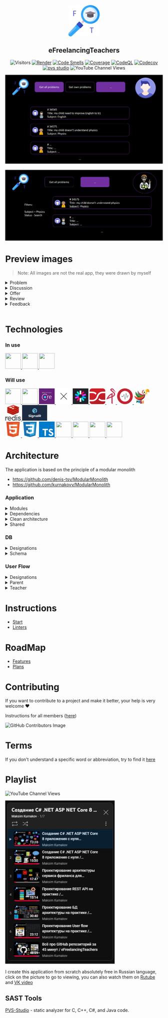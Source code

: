 <div align="center">
 <img src="docs/images/ApplicationIcon.png" weight="100" height="100" />
 <h2>eFreelancingTeachers</h2>

<!-- ToDo: Add real badges -->
![Visitors](https://api.visitorbadge.io/api/VisitorHit?user=kurnakovv&repo=eFreelancingTeachers&countColor=%237B1E7A&style=flat)
[![Render](https://img.shields.io/static/v1?label=&message=Render&color=grey&logo=render)](https://jiraf-goal.onrender.com/ping)
[![Code Smells](https://sonarcloud.io/api/project_badges/measure?project=KurnakovMaksim_jiraF&metric=code_smells)](https://sonarcloud.io/summary/new_code?id=KurnakovMaksim_jiraF)
[![Coverage](https://sonarcloud.io/api/project_badges/measure?project=KurnakovMaksim_jiraF&metric=coverage)](https://sonarcloud.io/summary/new_code?id=KurnakovMaksim_jiraF)
[![CodeQL](https://github.com/KurnakovMaksim/jiraF-goal/workflows/CodeQL/badge.svg)](https://github.com/KurnakovMaksim/jiraF-goal/actions?query=workflow%3ACodeQL)
[![Codecov](https://codecov.io/gh/KurnakovMaksim/jiraF/branch/main/graph/badge.svg)](https://codecov.io/gh/KurnakovMaksim/jiraF)
[![pvs studio](https://custom-icon-badges.demolab.com/badge/pvs-studio-blue.svg?logo=codescan-checkmark&logoColor=white)](https://pvs-studio.com/en/pvs-studio/?utm_source=website&utm_medium=github&utm_campaign=open_source)
![YouTube Channel Views](https://img.shields.io/youtube/channel/views/UCiwWJWKublIIozujIm0CVFw)

</div>

<kbd><img src="docs/images/MainPage.png" /></kbd></br></br>
<kbd><img src="docs/images/TeacherMainPage.png" /></kbd>

# Preview images

> Note: All images are not the real app, they were drawn by myself

<details>
    <summary>Problem</summary>
    <kbd><img src="docs/images/Problem.png" width="500" /></kbd>
</details>

<details>
    <summary>Discussion</summary>
    <kbd><img src="docs/images/Discussion.png" width="400" /></kbd>
</details>

<details>
    <summary>Offer</summary>
    <kbd><img src="docs/images/Offers.png" width="800" /></kbd>
</details>

<details>
    <summary>Review</summary>
    <kbd><img src="docs/images/Review.png" width="400" /></kbd>
</details>

<details>
    <summary>Feedback</summary>
    <kbd><img src="docs/images/Feedback.png" width="800" /></kbd>
</details>
<br/>

# Technologies
### In use
<a href="https://learn.microsoft.com/en-us/dotnet/csharp/">
 <img src="https://static-00.iconduck.com/assets.00/c-sharp-c-icon-456x512-9sej0lrz.png" width="50" height="50"/>
</a>
<a href="https://dotnet.microsoft.com/en-us/">
 <img src="https://upload.wikimedia.org/wikipedia/commons/thumb/7/7d/Microsoft_.NET_logo.svg/1200px-Microsoft_.NET_logo.svg.png" width="50" height="50"/>
</a>
<a href="https://dotnet.microsoft.com/en-us/apps/aspnet">
 <img src="https://codeopinion.com/wp-content/uploads/2017/06/Bitmap-MEDIUM_ASP.NET-Core-MVC-Logo_2colors_Square_Boxed_RGB.png" width="50" height="50"/>
</a>

### Will use
<a href="https://www.docker.com/">
 <img src="https://isd-soft.com/wp-content/uploads/2016/12/docker_logo.png" width="50" height="50"/>
</a>
<a href="https://www.postgresql.org/">
 <img src="https://upload.wikimedia.org/wikipedia/commons/2/29/Postgresql_elephant.svg" width="50" height="50"/>
</a>
<a href="https://learn.microsoft.com/en-us/ef/core/">
 <img src="docs/images/technologies/efcore.png" width="50" height="50"/>
</a>
<a href="https://xunit.net/">
 <img src="docs/images/technologies/xunit-17f55c98bd.png" width="50" height="50"/>
</a>
<a href="https://jwt.io/">
 <img src="docs/images/technologies/jwt.png" width="50" height="50"/>
</a>
<a href="https://automapper.org/">
 <img src="docs/images/technologies/automapper.png" width="50" height="50"/>
</a>
<a href="https://min.io/">
 <img src="docs/images/technologies/MINIO_Bird.png" width="30" height="50"/>
</a>
<a href="https://github.com/Graylog2/graylog2-server">
 <img src="docs/images/technologies/graylog.png" width="50" height="50"/>
</a>
<a href="https://github.com/App-vNext/Polly">
 <img src="docs/images/technologies/polly.png" width="50" height="50"/>
</a>
<a href="https://github.com/redis/redis">
 <img src="docs/images/technologies/redis.png" width="50" height="50"/>
</a>
<a href="https://dotnet.microsoft.com/en-us/apps/aspnet/signalr">
 <img src="docs/images/technologies/SignalR.jpg" width="80" height="50"/>
</a>
</br>
<a href="https://en.wikipedia.org/wiki/HTML">
 <img src="https://raw.githubusercontent.com/devicons/devicon/master/icons/html5/html5-original.svg" width="50" height="50"/>
</a>
<a href="https://en.wikipedia.org/wiki/CSS">
 <img src="https://raw.githubusercontent.com/devicons/devicon/master/icons/css3/css3-original.svg" width="50" height="50"/>
</a>
<a href="https://www.typescriptlang.org/">
 <img src="docs/images/technologies/typescript-icon-icon-1024x1024-vh3pfez8.png" width="50" height="50"/>
</a>
<a href="https://react.dev/">
 <img src="https://upload.wikimedia.org/wikipedia/commons/thumb/a/a7/React-icon.svg/2300px-React-icon.svg.png" width="50" height="50"/>
</a>
<a href="https://mui.com/">
 <img src="https://mui.com/static/logo.png" width="50" height="50"/>
</a>
<a href="https://getbootstrap.com/">
 <img src="https://upload.wikimedia.org/wikipedia/commons/thumb/b/b2/Bootstrap_logo.svg/220px-Bootstrap_logo.svg.png" width="50" height="50"/>
</a>
<a href="https://dotnet.microsoft.com/en-us/apps/aspnet/web-apps/blazor">
 <img src="https://upload.wikimedia.org/wikipedia/commons/d/d0/Blazor.png" width="50" height="50"/>
</a>

</br>

# Architecture
The application is based on the principle of a modular monolith
* https://github.com/denis-tsv/ModularMonolith
* https://github.com/kurnakovv/ModularMonolith

### Application

<details>
    <summary>Modules</summary>
    <kbd><img src="docs/images/architecture/application/Modules.png" width="600" /></kbd></br></br>
    <kbd><img src="docs/images/architecture/application/ModulesExampleVS.png" width="400" /></kbd></br></br>
    <kbd><img src="docs/images/architecture/application/FeatureArchitecture.png" /></kbd>
</details>

<details>
    <summary>Dependencies</summary>
    <kbd><img src="docs/images/architecture/application/MainIdea.png" width="600" /></kbd></br></br>
    <kbd><img src="docs/images/architecture/application/ArchitectureExampleVS.png" width="400" /></kbd></br></br>
    <kbd><img src="docs/images/architecture/application/AbstractModule.png" width="900" /></kbd>
</details>

<details>
    <summary>Clean architecture</summary>
    <kbd><img src="docs/images/architecture/application/InnerModuleArchitecture.png" width="900" /></kbd></br></br>
    <kbd><img src="docs/images/architecture/application/microsoft_clean_architecture.png" width="900" /></kbd>
</details>

<details>
    <summary>Shared</summary>
    <kbd><img src="docs/images/architecture/application/Shared.png" width="300" /></kbd></br></br>
    <kbd><img src="docs/images/architecture/application/SharedExampleVS.png" width="300" /></kbd>
</details>

### DB

<details>
    <summary>Designations</summary>
    <kbd><img src="docs/images/architecture/db/Designations.png" width="800" /></kbd>
</details>
<details>
    <summary>Schema</summary>
    <kbd><img src="docs/images/architecture/db/Main.png" /></kbd>
</details>

### User Flow
<details>
    <summary>Designations</summary>
    <kbd><img src="docs/images/architecture/userFlow/designations.png" width="800" /></kbd>
</details>
<details>
    <summary>Parent</summary>
    <kbd><img src="docs/images/architecture/userFlow/ParentFlow.png" /></kbd>
</details>
<details>
    <summary>Teacher</summary>
    <kbd><img src="docs/images/architecture/userFlow/TeacherFlow.png" /></kbd>
</details>

# Instructions
* [Start](https://github.com/kurnakovv/eFreelancingTeachers/wiki/Start)
* [Linters](https://github.com/kurnakovv/eFreelancingTeachers/wiki/Linters)

# RoadMap
* [Features](https://github.com/kurnakovv/eFreelancingTeachers/wiki/Features)
* [Plans](https://github.com/kurnakovv/eFreelancingTeachers/wiki/Plans)

# Contributing
If you want to contribute to a project and make it better, your help is very welcome ❤️

Instructions for all members ([here](docs/CONTRIBUTING.md))

![GitHub Contributors Image](https://contrib.rocks/image?repo=kurnakovv/eFreelancingTeachers)

# Terms
If you don't understand a specific word or abbreviation, try to find it [here](https://github.com/kurnakovv/eFreelancingTeachers/wiki/Terms)

# Playlist
![YouTube Channel Views](https://img.shields.io/youtube/channel/views/UCiwWJWKublIIozujIm0CVFw)

<a href="https://www.youtube.com/watch?v=fa8FwbUxYS0&list=PLnx9d5YFCvc5gJ-35oZf40Y9npSbyNImG&index=1&pp=0gcJCR0AztywvtLA"><img src="docs/images/YouTubeCourse.png" alt="YouTube Course" width="350" /></a>

I create this application from scratch absolutely free in Russian language, click on the picture to go to viewing, you can also watch them on [Rutube](https://rutube.ru/plst/380675/) and [VK video](https://vkvideo.ru/playlist/423630638_4/video423630638_456239168)

## SAST Tools

[PVS-Studio](https://pvs-studio.com/en/pvs-studio/?utm_source=website&utm_medium=github&utm_campaign=open_source) - static analyzer for C, C++, C#, and Java code.
